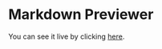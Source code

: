 # Markdown Previewer

You can see it live by clicking [here](https://sarahpolachek.github.io/Markdown-Previewer/).





